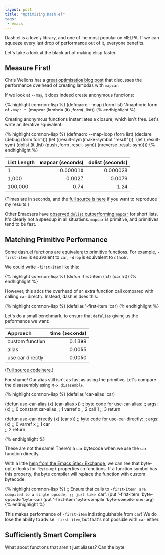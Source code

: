 ```yaml
--- 
layout: post
title: "Optimising Dash.el"
tags:
 - emacs
---
```


Dash.el is a lovely library, and one of the most popular on MELPA. If
we can squeeze every last drop of performance out of it, everyone
benefits.

Let's take a look at the black art of making elisp faster.

## Measure First!

Chris Wellons has a
[great optimisation blog post](http://nullprogram.com/blog/2017/01/30/) that
discusses the performance overhead of creating lambdas with `mapcar`.

If we look at `--map`, it does indeed create anonymous functions:

{% highlight common-lisp %}
(defmacro --map (form list)
  "Anaphoric form of `-map'."
  `(mapcar (lambda (it) ,form) ,list))
{% endhighlight %}


Creating anonymous functions instantiates a closure, which isn't
free. Let's write an iterative equivalent:

{% highlight common-lisp %}
(defmacro --map-loop (form list)
  (declare (debug (form form)))
  (let ((result-sym (make-symbol "result")))
    `(let (,result-sym)
       (dolist (it ,list)
         (push ,form ,result-sym))
       (nreverse ,result-sym))))
{% endhighlight %}

| List Length | mapcar (seconds) | dolist (seconds) |
| :---------- |         -------: |           -----: |
| 1           |         0.000010 |         0.000028 |
| 1,000       |           0.0027 |           0.0079 |
| 100,000     |             0.74 |             1.24 |

(Times are in seconds, and the
[full source is here](https://gist.github.com/Wilfred/d51db0a1433ec4abdbca58a0dec039a5) if
you want to reproduce my results.)

Other Emacsers have [observed `dolist` outperforming `mapcar`](https://gist.github.com/Wilfred/d51db0a1433ec4abdbca58a0dec039a5#gistcomment-2019226) for
short lists. It's clearly not a speedup in all situations. `mapcar` is
primitive, and primitives tend to be fast.

## Matching Primitive Performance

Some dash.el functions are equivalent to primitive functions. For
example, `-first-item` is equivalent to `car`, `-drop` is equivalent
to `nthcdr`.

We could write `-first-item` like this:

{% highlight common-lisp %}
(defun -first-item (lst)
  (car lst))
{% endhighlight %}

However, this adds the overhead of an extra function call compared
with calling `car` directly. Instead, dash.el does this:

{% highlight common-lisp %}
(defalias '-first-item 'car)
{% endhighlight %}

Let's do a small benchmark, to ensure that `defalias` giving us the
peformance we want:

| Approach         | time (seconds) |
| :----------      |       -------: |
| custom function  |         0.1399 |
| alias            |         0.0055 |
| use car directly |         0.0050 |

([Full source code here](https://gist.github.com/Wilfred/3ee025116cff82169435262f44bffb0c).)

For shame! Our alias still isn't as fast as using the primitive. Let's
compare the disassembly using `M-x disasemble`.

{% highlight common-lisp %}
(defalias 'car-alias 'car)

(defun use-car-alias (x)
  (car-alias x))
;; byte code for use-car-alias:
;;   args: (x)
;; 0       constant  car-alias
;; 1       varref    x
;; 2       call      1
;; 3       return    

(defun use-car-directly (x)
  (car x))
;; byte code for use-car-directly:
;;   args: (x)
;; 0       varref    x
;; 1       car       
;; 2       return    

{% endhighlight %}

These are not the same! There's a `car` bytecode when we
use the `car` function directly.

With a little
[help from the Emacs Stack Exchange](https://emacs.stackexchange.com/q/30064/304),
we can see that byte-opt.el looks for `'byte-opt` properties on
functions. If a function symbol has this property, the byte compiler
will replace the function with custom bytecode.

{% highlight common-lisp %}
;; Ensure that calls to `-first-item' are compiled to a single opcode,
;; just like `car'.
(put '-first-item 'byte-opcode 'byte-car)
(put '-first-item 'byte-compile 'byte-compile-one-arg)
{% endhighlight %}

This makes performance of `-first-item` indistinguishable from `car`!
We do lose the ability to advise `-first-item`, but that's not
possible with `car` either.

## Sufficiently Smart Compilers

What about functions that aren't just aliases? Can the byte
